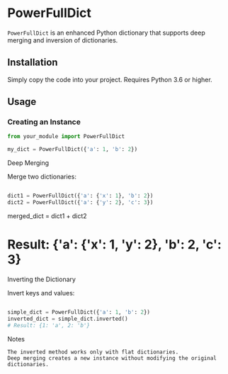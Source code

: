 # PowerFullDict

`PowerFullDict` is an enhanced Python dictionary that supports deep merging and inversion of dictionaries.

## Installation

Simply copy the code into your project. Requires Python 3.6 or higher.

## Usage

### Creating an Instance

```python
from your_module import PowerFullDict

my_dict = PowerFullDict({'a': 1, 'b': 2})
```
Deep Merging

Merge two dictionaries:

```python

dict1 = PowerFullDict({'a': {'x': 1}, 'b': 2})
dict2 = PowerFullDict({'a': {'y': 2}, 'c': 3})
```
merged_dict = dict1 + dict2
# Result: {'a': {'x': 1, 'y': 2}, 'b': 2, 'c': 3}

Inverting the Dictionary

Invert keys and values:

```python

simple_dict = PowerFullDict({'a': 1, 'b': 2})
inverted_dict = simple_dict.inverted()
# Result: {1: 'a', 2: 'b'}
```
Notes

    The inverted method works only with flat dictionaries.
    Deep merging creates a new instance without modifying the original dictionaries.
